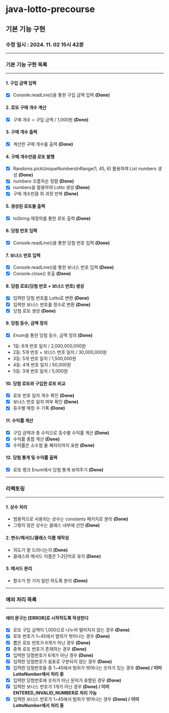 # java-lotto-precourse

## 기본 기능 구현

### 수정 일시 : 2024. 11. 02 15시 42분

<hr>

### 기본 기능 구현 목록

<hr>

#### 1. 구입 금액 입력

- [X] Console.readLine()을 통한 구입 금액 입력 **(Done)**

#### 2. 로또 구매 개수 계산

- [X] 구매 개수 = 구입 금액 / 1,000원 **(Done)**

#### 3. 구매 개수 출력

- [X] 계산한 구매 개수를 출력 **(Done)**

#### 4. 구매 개수만큼 로또 발행

- [X] Randoms.pickUniqueNumbersInRange(1, 45, 6) 활용하여 List numbers 생성 **(Done)**
- [X] numbers 오름차순 정렬 **(Done)**
- [X] numbers을 활용하여 Lotto 생성 **(Done)**
- [X] 구매 개수만큼 위 과정 반복 **(Done)**

#### 5. 생성된 로또들 출력

- [X] toString 재정의를 통한 로또 출력 **(Done)**

#### 6. 당첨 번호 입력

- [X] Console.readLine()을 통한 당첨 번호 입력 **(Done)**

#### 7. 보너스 번호 입력

- [X] Console.readLine()을 통한 보너스 번호 입력 **(Done)**
- [X] Console.close() 호출 **(Done)**

#### 8. 당첨 로또(당첨 번호 + 보너스 번호) 생성

- [X] 입력한 당첨 번호를 Lotto로 변환 **(Done)**
- [X] 입력한 보너스 번호를 정수로 변환 **(Done)**
- [X] 당첨 로또 생성 **(Done)**
  <br>

#### 9. 당첨 등수, 금액 정의

- [X] Enum을 통한 당첨 등수, 금액 정의 **(Done)**
- 1등: 6개 번호 일치 / 2,000,000,000원
- 2등: 5개 번호 + 보너스 번호 일치 / 30,000,000원
- 3등: 5개 번호 일치 / 1,500,000원
- 4등: 4개 번호 일치 / 50,000원
- 5등: 3개 번호 일치 / 5,000원

#### 10. 당첨 로또와 구입한 로또 비교

- [X] 로또 번호 일치 개수 확인 **(Done)**
- [X] 보너스 번호 일치 여부 확인 **(Done)**
- [X] 등수별 매칭 수 기록 **(Done)**

#### 11. 수익률 계산

- [X] 구입 금액과 총 수익으로 등수별 수익률 계산 **(Done)**
- [X] 수익률 총합 계산 **(Done)**
- [X] 수익률은 소수점 둘 째자리까지 표현 **(Done)**

#### 12. 당첨 통게 및 수익률 출력

- [X] 로또 랭크 Enum에서 당첨 통계 보여주기 **(Done)**

<hr>

### 리팩토링

<hr>

#### 1. 상수 처리

- 범용적으로 사용되는 상수는 constants 패키지로 분리 **(Done)**
- 그렇지 않은 상수는 클래스 내부에 선언 **(Done)**

#### 2. 변수/메서드/클래스 이름 재작성

- 의도가 잘 드러나는지 **(Done)**
- 클래스와 메서드 이름은 1-2단어로 유지 **(Done)**

#### 3. 메서드 분리

- 함수가 한 가지 일만 하도록 분리 **(Done)**

<hr>

### 예외 처리 목록

<hr>

#### 에러 문구는 [ERROR]로 시작하도록 작성한다

- [X] 로또 구입 금액이 1,000으로 나누어 떨어지지 않는 경우 **(Done)**
- [X] 로또 번호가 1~45에서 범위가 벗어나는 경우 **(Done)**
- [X] 뽑은 로또 번호가 6개가 아닌 경우 **(Done)**
- [X] 중복 로또 번호가 존재하는 경우 **(Done)**
- [X] 입력한 당첨번호가 6개가 아닌 경우 **(Done)**
- [X] 입력한 당첨번호가 쉼표로 구분되지 않는 경우 **(Done)**
- [X] 입력한 당첨번호들 중 1~45에서 범위가 벗어나는 숫자가 있는 경우 **(Done) / 이미 LottoNumber에서 처리 중**
- [X] 입력한 당첨번호에 숫자가 아닌 문자가 포함된 경우 **(Done)**
- [X] 입력한 보너스 번호가 1개가 아닌 경우 **(Done) / 이미 ENTERED_INVALID_NUMBER로 처리 가능**
- [X] 입력한 보너스 번호가 1~45에서 범위가 벗어나는 경우 **(Done) / 이미 LottoNumber에서 처리 중**
